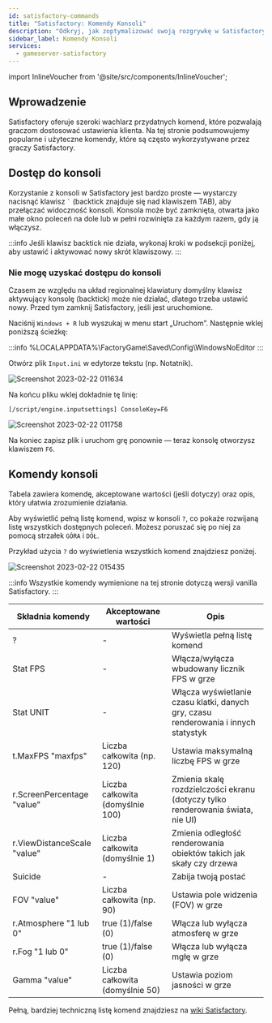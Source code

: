 ```yaml
---
id: satisfactory-commands
title: "Satisfactory: Komendy Konsoli"
description: "Odkryj, jak zoptymalizować swoją rozgrywkę w Satisfactory dzięki niezbędnym komendom konsoli i wskazówkom dotyczącym skrótów klawiszowych → Dowiedz się więcej już teraz"
sidebar_label: Komendy Konsoli
services:
  - gameserver-satisfactory
---
```


import InlineVoucher from '@site/src/components/InlineVoucher';

## Wprowadzenie

Satisfactory oferuje szeroki wachlarz przydatnych komend, które pozwalają graczom dostosować ustawienia klienta. Na tej stronie podsumowujemy popularne i użyteczne komendy, które są często wykorzystywane przez graczy Satisfactory.

<InlineVoucher />

## Dostęp do konsoli
Korzystanie z konsoli w Satisfactory jest bardzo proste — wystarczy nacisnąć klawisz `` ` `` (backtick znajduje się nad klawiszem TAB), aby przełączać widoczność konsoli. Konsola może być zamknięta, otwarta jako małe okno poleceń na dole lub w pełni rozwinięta za każdym razem, gdy ją włączysz.

:::info
Jeśli klawisz backtick nie działa, wykonaj kroki w podsekcji poniżej, aby ustawić i aktywować nowy skrót klawiszowy.
:::

### Nie mogę uzyskać dostępu do konsoli
Czasem ze względu na układ regionalnej klawiatury domyślny klawisz aktywujący konsolę (backtick) może nie działać, dlatego trzeba ustawić nowy. Przed tym zamknij Satisfactory, jeśli jest uruchomione.

Naciśnij `Windows + R` lub wyszukaj w menu start „Uruchom”. Następnie wklej poniższą ścieżkę:

:::info
%LOCALAPPDATA%\FactoryGame\Saved\Config\WindowsNoEditor
:::

Otwórz plik `Input.ini` w edytorze tekstu (np. Notatnik).

![Screenshot 2023-02-22 011634](https://screensaver01.zap-hosting.com/index.php/s/re9wfZLbCosj5K5/preview)

Na końcu pliku wklej dokładnie tę linię:

`[/script/engine.inputsettings] ConsoleKey=F6`

![Screenshot 2023-02-22 011758](https://screensaver01.zap-hosting.com/index.php/s/Qta7zsNA9ofo3dp/preview)

Na koniec zapisz plik i uruchom grę ponownie — teraz konsolę otworzysz klawiszem `F6`.

## Komendy konsoli

Tabela zawiera komendę, akceptowane wartości (jeśli dotyczy) oraz opis, który ułatwia zrozumienie działania.

Aby wyświetlić pełną listę komend, wpisz w konsoli `?`, co pokaże rozwijaną listę wszystkich dostępnych poleceń. Możesz poruszać się po niej za pomocą strzałek `GÓRA` i `DÓŁ`.

Przykład użycia `?` do wyświetlenia wszystkich komend znajdziesz poniżej.

![Screenshot 2023-02-22 015435](https://screensaver01.zap-hosting.com/index.php/s/gS7bSwCFNngz8yx/preview)

:::info
Wszystkie komendy wymienione na tej stronie dotyczą wersji vanilla Satisfactory.
:::

| Składnia komendy                  | Akceptowane wartości | Opis | 
| ----------------------- | ---------- | --------- | 
| ?      | -          | Wyświetla pełną listę komend         | 
| Stat FPS      | -          | Włącza/wyłącza wbudowany licznik FPS w grze         | 
| Stat UNIT      | -          | Włącza wyświetlanie czasu klatki, danych gry, czasu renderowania i innych statystyk         | 
| t.MaxFPS "maxfps"      | Liczba całkowita (np. 120)          | Ustawia maksymalną liczbę FPS w grze         | 
| r.ScreenPercentage "value"      | Liczba całkowita (domyślnie 100)          | Zmienia skalę rozdzielczości ekranu (dotyczy tylko renderowania świata, nie UI)         | 
| r.ViewDistanceScale "value"      | Liczba całkowita (domyślnie 1)          | Zmienia odległość renderowania obiektów takich jak skały czy drzewa         | 
| Suicide      | -          | Zabija twoją postać         | 
| FOV "value"      | Liczba całkowita (np. 90)          | Ustawia pole widzenia (FOV) w grze         | 
| r.Atmosphere "1 lub 0"      | true (1)/false (0)          | Włącza lub wyłącza atmosferę w grze        | 
| r.Fog "1 lub 0"      | true (1)/false (0)          | Włącza lub wyłącza mgłę w grze         | 
| Gamma "value"      | Liczba całkowita (domyślnie 50)          | Ustawia poziom jasności w grze         | 

Pełną, bardziej techniczną listę komend znajdziesz na [wiki Satisfactory](https://satisfactory.fandom.com/wiki/Console).

<InlineVoucher />